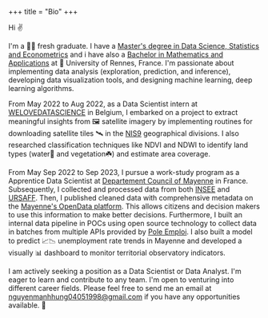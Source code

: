 +++
title = "Bio"
+++

Hi ✌️

I'm a 👨‍🎓 fresh graduate. I have a [Master's degree in Data Science, Statistics and Econometrics](https://sites-formations.univ-rennes2.fr/master-mas/components/formation/m2-rennes1.html) and i have also a [Bachelor in Mathematics and Applications](https://math.univ-rennes.fr/licence-de-mathematiques-l3) at 🏫 University of Rennes, France. I'm passionate about implementing data analysis (exploration, prediction, and inference), developing data visualization tools, and designing machine learning, deep learning algorithms. 

From May 2022 to Aug 2022, as a Data Scientist intern at [WELOVEDATASCIENCE](https://welovedatascience.com/) in Belgium, I embarked on a project to extract meaningful insights from 🖼️ satellite imagery by implementing routines for downloading satellite tiles 🛰️ in the [NIS9](https://statbel.fgov.be/fr/propos-de-statbel/methodologie/classifications/geographie) geographical divisions. I also researched classification techniques like NDVI and NDWI to identify land types (water🥏 and vegetation☘️) and estimate area coverage.

From May Sep 2022 to Sep 2023, I pursue a work-study program as a Apprentice Data Scientist at [Departement Council of Mayenne](https://en.wikipedia.org/wiki/Departmental_Council_of_Mayenne) in France. Subsequently, I collected and processed data from both [INSEE](https://www.insee.fr/fr/accueil) and [URSAFF](https://www.urssaf.fr/accueil.html). Then, I published cleaned data with comprehensive metadata on the [Mayenne's OpenData platform](https://data.lamayenne.fr/pages/home/). This allows citizens and decision makers to use this information to make better decisions. Furthermore, I built an internal data pipeline in POCs using open source technology to collect data in batches from multiple APIs provided by [Pole Emploi](https://francetravail.io/data/api). I also built a model to predict 📈📉 unemployment rate trends in Mayenne and developed a visually 📊 dashboard to monitor territorial observatory indicators.

I am actively seeking a position as a Data Scientist or Data Analyst. I'm eager to learn and contribute to any team. I'm open to venturing into different career fields. Please feel free to send me an email at [nguyenmanhhung04051998@gmail.com](mailto:nguyenmanhhung04051998@gmail.com) if you have any opportunities available. 🤝

<!-- ## [Master 1 cours](https://formations.univ-rennes.fr/annee/master-1-mathematiques-appliquees-statistiques-0): 
- [Inferential statistics](https://formations.univ-rennes.fr/statistique-inferentielle): Hypothesis testing, Loss function,..
- [Factor analysis of data](https://formations.univ-rennes.fr/analyse-factorielle-des-donnees): PCA, CFA, MFMA
- [Linear regression and analysis of variance](https://formations.univ-rennes.fr/regression-lineaire-et-analyse-la-variance): Gaussian linear model, OLS, Variables selections
- [Econometrics and economic modeling](https://formations.univ-rennes.fr/econometrie-et-modelisation-economique): MCG, collinearity, heteroskedasticity, autocorrelation
- [Advanced econometrics](https://formations.univ-rennes.fr/enseignement/econometrie-avancee-causalite-lasso-ridge): Causality, Lasso, Ridge, Elastic net
- [Economic analysis applied to markets](https://formations.univ-rennes.fr/analyse-economique-appliquee-aux-marches)
- [Database](https://formations.univ-rennes.fr/base-de-donnees-0): Joins,  Subqueries, Data modification
- [R and SAS Advanced](https://formations.univ-rennes.fr/logiciels-statistiques-avances)
- [Python Programming](https://formations.univ-rennes.fr/programmation-python)
- [Unsupervised learning](https://formations.univ-rennes.fr/apprentissage-non-supervise): CAH, K-means, Mixture models and EM algorithm
- [Supervised learning](https://lrouviere.github.io/page_perso/cours/apprentissage_sup.html): SVM, Random Forests, Gradient boosting, hold-out, cross-validation, loss function 
- [Logistic model and discriminant analysis](https://formations.univ-rennes.fr/modele-logistique-et-analyse-discriminante): IRLS, LDA, QDA, AIC,BIC, MLE
- [Time series and forecasts](https://formations.univ-rennes.fr/series-temporelles-avancees): Box-Jenkins, ECM, ARIMA, ARIMAX,...
- [Data visualization](https://formations.univ-rennes.fr/visualisation-des-donnees): ggplot2, ggmap, sf et leaflet, matplotlib, bokeh
## [Master 2 cours](https://sites-formations.univ-rennes2.fr/master-mas/components/formation/m2-rennes1.html):
- [Social Network Analysis](https://sites-formations.univ-rennes2.fr/master-mas/cours/M2/rennes1/analyse_reseaux_sociaux/): Centrality, Detection Community, Recommandation
- [Deep Learning](https://sites-formations.univ-rennes2.fr/master-mas/cours/M2/rennes1/deeplearning/): LSTM, RNN, CNN, Generative,...
- [NLP](https://sites-formations.univ-rennes2.fr/master-mas/cours/M2/rennes1/natural-language-processing/): Word2Vec, BERT, Topic Modeling
- [Spatial data models](https://sites-formations.univ-rennes2.fr/master-mas/cours/M2/rennes1/donnees-spatiale/)
- [Panel data models and mixed models](https://sites-formations.univ-rennes2.fr/master-mas/cours/M2/rennes1/modeles-donnees-panel-mixtes/)
- Data Engineering: Docker, ETL, ...
- [Data management et Business Intelligence](https://sites-formations.univ-rennes2.fr/master-mas/cours/M2/rennes1/data-managment-bi/): PowerBI, Qlik Sense
- [Marketing](https://sites-formations.univ-rennes2.fr/master-mas/cours/M2/rennes1/marketing/) -->